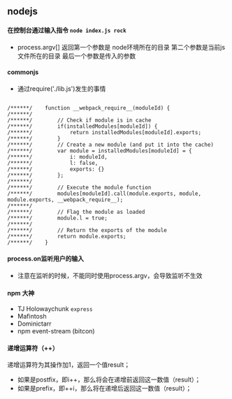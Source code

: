 ## nodejs

#### 在控制台通过输入指令 `node index.js rock`
* process.argv[] 返回第一个参数是 node环境所在的目录 第二个参数是当前js文件所在的目录 最后一个参数是传入的参数

#### commonjs
* 通过require('./lib.js')发生的事情
```

/******/ 	function __webpack_require__(moduleId) {
/******/
/******/ 		// Check if module is in cache
/******/ 		if(installedModules[moduleId]) {
/******/ 			return installedModules[moduleId].exports;
/******/ 		}
/******/ 		// Create a new module (and put it into the cache)
/******/ 		var module = installedModules[moduleId] = {
/******/ 			i: moduleId,
/******/ 			l: false,
/******/ 			exports: {}
/******/ 		};
/******/
/******/ 		// Execute the module function
/******/ 		modules[moduleId].call(module.exports, module, module.exports, __webpack_require__);
/******/
/******/ 		// Flag the module as loaded
/******/ 		module.l = true;
/******/
/******/ 		// Return the exports of the module
/******/ 		return module.exports;
/******/ 	}

```
#### process.on监听用户的输入
* 注意在监听的时候，不能同时使用process.argv，会导致监听不生效

#### npm 大神
* TJ Holowaychunk `express`
* Mafintosh 
* Dominictarr
* npm event-stream (bitcon)

#### 递增运算符（++）
递增运算符为其操作加1，返回一个值result；
* 如果是postfix，即i++，那么将会在递增前返回这一数值（result）；
* 如果是prefix，即++i，那么将在递增后返回这一数值（result）；
